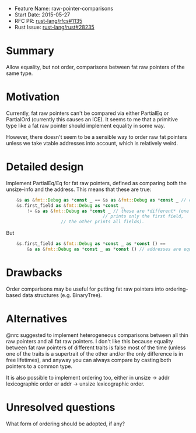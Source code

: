 - Feature Name: raw-pointer-comparisons
- Start Date: 2015-05-27
- RFC PR: [rust-lang/rfcs#1135](https://github.com/rust-lang/rfcs/pull/1135)
- Rust Issue: [rust-lang/rust#28235](https://github.com/rust-lang/rust/issues/28236)

# Summary

Allow equality, but not order, comparisons between fat raw pointers
of the same type.

# Motivation

Currently, fat raw pointers can't be compared via either PartialEq or
PartialOrd (currently this causes an ICE). It seems to me that a primitive
type like a fat raw pointer should implement equality in some way.

However, there doesn't seem to be a sensible way to order raw fat pointers
unless we take vtable addresses into account, which is relatively weird.

# Detailed design

Implement PartialEq/Eq for fat raw pointers, defined as comparing both the
unsize-info and the address. This means that these are true:

```Rust
    &s as &fmt::Debug as *const _ == &s as &fmt::Debug as *const _ // of course
    &s.first_field as &fmt::Debug as *const _
        != &s as &fmt::Debug as *const _ // these are *different* (one
	                                 // prints only the first field,
					 // the other prints all fields).
```

But
```Rust
    &s.first_field as &fmt::Debug as *const _ as *const () ==
        &s as &fmt::Debug as *const _ as *const () // addresses are equal
```

# Drawbacks

Order comparisons may be useful for putting fat raw pointers into
ordering-based data structures (e.g. BinaryTree).

# Alternatives

@nrc suggested to implement heterogeneous comparisons between all thin
raw pointers and all fat raw pointers. I don't like this because equality
between fat raw pointers of different traits is false most of the
time (unless one of the traits is a supertrait of the other and/or the
only difference is in free lifetimes), and anyway you can always compare
by casting both pointers to a common type.

It is also possible to implement ordering too, either in unsize -> addr
lexicographic order or addr -> unsize lexicographic order.

# Unresolved questions

What form of ordering should be adopted, if any?


